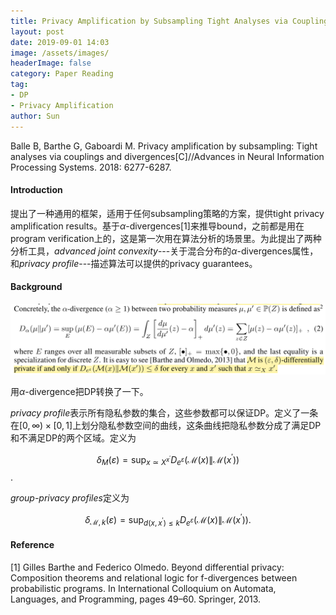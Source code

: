 ```yaml
---
title: Privacy Amplification by Subsampling Tight Analyses via Couplings and Divergences notes
layout: post
date: 2019-09-01 14:03
image: /assets/images/
headerImage: false
category: Paper Reading
tag:
- DP
- Privacy Amplification
author: Sun
---
```


Balle B, Barthe G, Gaboardi M. Privacy amplification by subsampling: Tight analyses via couplings and divergences[C]//Advances in Neural Information Processing Systems. 2018: 6277-6287.

#### Introduction

提出了一种通用的框架，适用于任何subsampling策略的方案，提供tight privacy amplification results。基于$\alpha$-divergences[1]来推导bound，之前都是用在program verification上的，这是第一次用在算法分析的场景里。为此提出了两种分析工具，*advanced joint convexity*---关于混合分布的$\alpha$-divergences属性，和*privacy profile*---描述算法可以提供的privacy guarantees。

<!--more-->
#### Background

![](/assets/images/2019-09-01-privacy-amplification/image-20190902103116396.png)

用$\alpha$-divergence把DP转换了一下。

*privacy profile*表示所有隐私参数的集合，这些参数都可以保证DP。定义了一条在$[0, \infty) \times[0,1]$上划分隐私参数空间的曲线，这条曲线把隐私参数分成了满足DP和不满足DP的两个区域。定义为

$$\delta_M(\varepsilon)=\sup _{x \simeq X^{ x^{\prime}}} D_{e^{\varepsilon}}\left(\mathcal{M}(x) \| \mathcal{M}\left(x^{\prime}\right)\right)$$.

*group-privacy profiles*定义为

$$\delta_{\mathcal{M}, k}(\varepsilon)=\sup _{d\left(x, x^{\prime}\right) \leq k} D_{e^{\varepsilon}}\left(\mathcal{M}(x) \| \mathcal{M}\left(x^{\prime}\right)\right).$$





#### Reference

[1] Gilles Barthe and Federico Olmedo. Beyond differential privacy: Composition theorems and relational logic for f-divergences between probabilistic programs. In International Colloquium on Automata, Languages, and Programming, pages 49–60. Springer, 2013.
